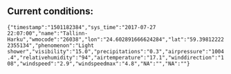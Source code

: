 ## Current conditions: 
 ``` {"timestamp":"1501182384","sys_time":"2017-07-27 22:07:00","name":"Tallinn-Harku","wmocode":"26038","lon":"24.602891666624284","lat":"59.398122222355134","phenomenon":"Light shower","visibility":"15.0","precipitations":"0.3","airpressure":"1004.4","relativehumidity":"94","airtemperature":"17.1","winddirection":"108","windspeed":"2.9","windspeedmax":"4.8","NA":"","NA":""} ```
